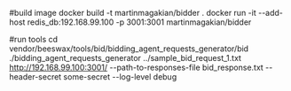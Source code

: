 #build image
docker build -t martinmagakian/bidder .
docker run -it --add-host redis_db:192.168.99.100 -p 3001:3001 martinmagakian/bidder

#run tools
cd vendor/beeswax/tools/bid/bidding_agent_requests_generator/bid
./bidding_agent_requests_generator ../sample_bid_request_1.txt  http://192.168.99.100:3001/ --path-to-responses-file bid_response.txt --header-secret some-secret --log-level debug
